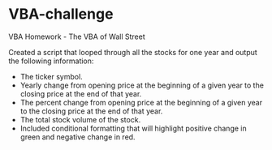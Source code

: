 # VBA-challenge
VBA Homework - The VBA of Wall Street

Created a script that looped through all the stocks for one year and output the following information:

- The ticker symbol.
- Yearly change from opening price at the beginning of a given year to the closing price at the end of that year.
- The percent change from opening price at the beginning of a given year to the closing price at the end of that year.
- The total stock volume of the stock.
- Included conditional formatting that will highlight positive change in green and negative change in red.
